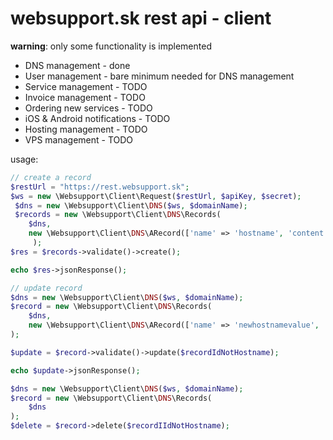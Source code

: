 # websupport.sk rest api - client

**warning**: only some functionality is implemented 

- DNS management - done
- User management - bare minimum needed for DNS management 
- Service management - TODO
- Invoice management - TODO
- Ordering new services - TODO
- iOS & Android notifications - TODO
- Hosting management - TODO
- VPS management - TODO

usage:
~~~php
// create a record
$restUrl = "https://rest.websupport.sk";
$ws = new \Websupport\Client\Request($restUrl, $apiKey, $secret);
 $dns = new \Websupport\Client\DNS($ws, $domainName);
 $records = new \Websupport\Client\DNS\Records(
    $dns,
    new \Websupport\Client\DNS\ARecord(['name' => 'hostname', 'content' => $ip])
     );
$res = $records->validate()->create();

echo $res->jsonResponse();
~~~

~~~php
// update record
$dns = new \Websupport\Client\DNS($ws, $domainName);
$record = new \Websupport\Client\DNS\Records(
    $dns,
    new \Websupport\Client\DNS\ARecord(['name' => 'newhostnamevalue', 'content' => 'ip.ad.dr.re.ss'])
);

$update = $record->validate()->update($recordIdNotHostname);

echo $update->jsonResponse();
~~~

~~~php
$dns = new \Websupport\Client\DNS($ws, $domainName);
$record = new \Websupport\Client\DNS\Records(
    $dns
);
$delete = $record->delete($recordIIdNotHostname);
~~~
